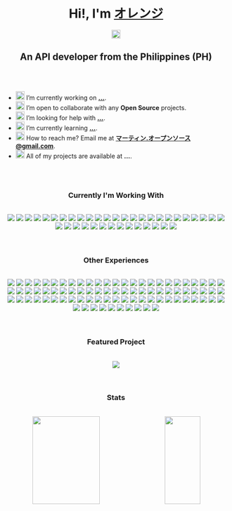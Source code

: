 <!-- ###########################################################         Hi       ########################################################### -->

<h1 align="center">Hi!, I'm <a href="https://oren-ji.github.io/">オレンジ</a></h1>

<!-- ###########################################################       Social     ########################################################### -->

<p align="center">
  <a href="https://github.com/oren-ji" target="blank">
  <img align="center" 
    src="https://cdn.jsdelivr.net/npm/simple-icons@3.12.0/icons/github.svg"
    alt="oren-ji" 
    height="20" width="20"/>
  </a>

</p>

<!-- ###########################################################       Tag        ########################################################### -->

<h2 align="center">An API developer from the Philippines (PH)</h2>

<br>
<br>

<!-- ###########################################################       Bio        ########################################################### -->

- <span><img width="20px" src="https://img.icons8.com/color/48/000000/source-code.png"/> I’m currently working on **[...](#)**.</span>
- <span><img width="20px" src="https://img.icons8.com/color/48/000000/teamwork.png"/> I’m open to collaborate with any **Open Source** projects.</span>
- <span><img width="20px" src="https://img.icons8.com/color/48/000000/connectivity-and-help.png"/> I’m looking for help with **[...](#)**.</span>
- <span><img width="20px" src="https://img.icons8.com/color/48/000000/learning.png"/> I’m currently learning **[...](#)**.</span>
- <span><img width="20px" src="https://img.icons8.com/color/48/000000/important-mail.png"/> How to reach me? Email me at **[マーティン.オープンソース@gmail.com](mailto:martin.opensource@gmail.com)**.<span>
- <span><img width="20px" src="https://img.icons8.com/color/48/000000/prototype.png"/> All of my projects are available at **...**.<span>

<br>
<br>

<!-- ###########################################################      Skills      ########################################################### -->

<h3 align="center">Currently I'm Working With</h3>

<br>

<div align="center">
  <!-- Languages -->
  <img src="https://img.shields.io/badge/kotlin-7F52FF?style=for-the-badge&logo=kotlin&logoColor=white"/>
  <img src="https://img.shields.io/badge/java-007396?style=for-the-badge&logo=java&logoColor=white"/>
  <!-- Scripting -->
  <img src="https://img.shields.io/badge/markdown-000000?style=for-the-badge&logo=markdown&logoColor=white"/>
  <!-- Front-end Frameworks, Libraries -->
  <!-- CMS Frameworks, Libraries -->
  <!-- Back-end Frameworks, Libraries -->
  <img src="https://img.shields.io/badge/quarkus-4695EB?style=for-the-badge&logo=quarkus&logoColor=white"/>
  <img src="https://img.shields.io/badge/hibernate-59666C?style=for-the-badge&logo=hibernate&logoColor=white"/>
  <!-- Machine Learning Frameworks, Libraries -->
  <!-- Other Frameworks, Libraries -->
  <img src="https://img.shields.io/badge/swagger-85EA2D?style=for-the-badge&logo=swagger&logoColor=white"/>
  <!-- Models -->
  <img src="https://img.shields.io/badge/json-000000?style=for-the-badge&logo=json&logoColor=white"/>
  <!-- Authentications -->
  <img src="https://img.shields.io/badge/jwt-000000?style=for-the-badge&logo=jsonwebtokens&logoColor=white"/>
  <img src="https://img.shields.io/badge/authy-EC1C24?style=for-the-badge&logo=authy&logoColor=white"/>
  <!-- API Tools -->
  <img src="https://img.shields.io/badge/postman-FF6C37?style=for-the-badge&logo=postman&logoColor=white"/>
  <!-- Linters / Scanners -->
  <img src="https://img.shields.io/badge/sonarlint-CB2029?style=for-the-badge&logo=sonarlint&logoColor=white"/>
  <img src="https://img.shields.io/badge/sonarqube-4E9BCD?style=for-the-badge&logo=sonarqube&logoColor=white"/>
  <!-- Package Managers / Build Tools -->
  <img src="https://img.shields.io/badge/gradle-02303A?style=for-the-badge&logo=gradle&logoColor=white"/>
  <!-- Databases -->
  <img src="https://img.shields.io/badge/postgresql-4169E1?style=for-the-badge&logo=postgresql&logoColor=white"/>
  <!-- Database Tools -->
  <!-- Reporting Tools -->
  <!-- CI/CD -->
  <img src="https://img.shields.io/badge/docker-2496ED?style=for-the-badge&logo=docker&logoColor=white"/>
  <!-- Servers -->
  <!-- Fiddles -->
  <!-- Cloud Platforms -->
  <img src="https://img.shields.io/badge/gcp-4285F4?style=for-the-badge&logo=googlecloud&logoColor=white"/>
  <!-- Cloud Technologies -->
  <img src="https://img.shields.io/badge/kubernetes-326CE5?style=for-the-badge&logo=kubernetes&logoColor=white"/>
  <img src="https://img.shields.io/badge/elastic stack-005571?style=for-the-badge&logo=elasticstack&logoColor=white"/>
  <!-- Version Control Tools-->
  <img src="https://img.shields.io/badge/git-F05032?style=for-the-badge&logo=git&logoColor=white"/>
  <img src="https://img.shields.io/badge/bitbucket-0052CC?style=for-the-badge&logo=bitbucket&logoColor=white"/>
  <img src="https://img.shields.io/badge/github-181717?style=for-the-badge&logo=github&logoColor=white"/>
  <img src="https://img.shields.io/badge/dependabot-025E8C?style=for-the-badge&logo=dependabot&logoColor=white"/>
  <img src="https://img.shields.io/badge/gitignore-204ECF?style=for-the-badge&logo=gitignore.io&logoColor=white"/>
  <!-- Editors/IDEs -->
  <img src="https://img.shields.io/badge/intellij idea-000000?style=for-the-badge&logo=intellijidea&logoColor=white"/>
  <img src="https://img.shields.io/badge/vscode-007ACC?style=for-the-badge&logo=visualstudiocode&logoColor=white"/>
  <!-- Virtualizations -->
  <!-- OSes -->
  <img src="https://img.shields.io/badge/windows-0078D6?style=for-the-badge&logo=windows&logoColor=white"/>
  <img src="https://img.shields.io/badge/ubuntu-E95420?style=for-the-badge&logo=ubuntu&logoColor=white"/>
  <!-- Terminals -->
  <img src="https://img.shields.io/badge/cmd-4D4D4D?style=for-the-badge&logo=windowsterminal&logoColor=white"/>
  <!-- Remote Tools -->
  <img src="https://img.shields.io/badge/anydesk-EF443B?style=for-the-badge&logo=anydesk&logoColor=white"/>
  <!-- Project Management Tools -->
  <img src="https://img.shields.io/badge/jira-0052CC?style=for-the-badge&logo=jira&logoColor=white"/>
  <img src="https://img.shields.io/badge/ms outlook-0078D4?style=for-the-badge&logo=microsoftoutlook&logoColor=white"/>
  <img src="https://img.shields.io/badge/ms teams-6264A7?style=for-the-badge&logo=microsoftteams&logoColor=white"/>
  <img src="https://img.shields.io/badge/gmail-EA4335?style=for-the-badge&logo=gmail&logoColor=white"/>
  <img src="https://img.shields.io/badge/google chat-00AC47?style=for-the-badge&logo=googlechat&logoColor=white"/>
  <!-- Documentation Tools -->
  <img src="https://img.shields.io/badge/google sheets-34A853?style=for-the-badge&logo=googlesheets&logoColor=white"/>
  <img src="https://img.shields.io/badge/diagrams.net-F88705?style=for-the-badge&logo=diagrams.net&logoColor=white"/>
  <img src="https://img.shields.io/badge/grammarly-15C39A?style=for-the-badge&logo=grammarly&logoColor=white"/>
  <!-- Browsers -->
  <img src="https://img.shields.io/badge/chrome-4285F4?style=for-the-badge&logo=googlechrome&logoColor=white"/>
  <!-- References -->
  <img src="https://img.shields.io/badge/stack overflow-F58025?style=for-the-badge&logo=stackoverflow&logoColor=white"/>
</div>

<br>
<br>


<!-- ###########################################################   Experiences    ########################################################### -->

<h3 align="center">Other Experiences</h3>

<br>

<div align="center">
  <!-- Languages -->
  <img src="https://img.shields.io/badge/javascript-F7DF1E?style=for-the-badge&logo=javascript&logoColor=white"/>
  <img src="https://img.shields.io/badge/typescript-3178C6?style=for-the-badge&logo=typescript&logoColor=white"/>
  <img src="https://img.shields.io/badge/php-777BB4?style=for-the-badge&logo=php&logoColor=white"/>
  <img src="https://img.shields.io/badge/scala-DC322F?style=for-the-badge&logo=scala&logoColor=white"/>
  <!-- Scripting -->
  <img src="https://img.shields.io/badge/html5-E34F26?style=for-the-badge&logo=html5&logoColor=white"/>
  <img src="https://img.shields.io/badge/css3-1572B6?style=for-the-badge&logo=css3&logoColor=white"/>
  <!-- Front-end Frameworks, Libraries -->
  <img src="https://img.shields.io/badge/react-61DAFB?style=for-the-badge&logo=react&logoColor=white"/>
  <img src="https://img.shields.io/badge/Sencha-86BC40?style=for-the-badge&logo=sencha&logoColor=white"/>
  <img src="https://img.shields.io/badge/bootstrap-7952B3?style=for-the-badge&logo=bootstrap&logoColor=white"/>
  <img src="https://img.shields.io/badge/font awesome-528DD7?style=for-the-badge&logo=fontawesome&logoColor=white"/>
  <!-- CMS Frameworks, Libraries -->
  <img src="https://img.shields.io/badge/wordpress-21759B?style=for-the-badge&logo=wordpress&logoColor=white"/>
  <!-- Back-end Frameworks, Libraries -->
  <img src="https://img.shields.io/badge/koa-33333D?style=for-the-badge&logo=koa&logoColor=white"/>
  <img src="https://img.shields.io/badge/node.js-339933?style=for-the-badge&logo=node.js&logoColor=white"/>
  <img src="https://img.shields.io/badge/codeigniter-EF4223?style=for-the-badge&logo=codeigniter&logoColor=white"/>
  <!-- Machine Learning Frameworks, Libraries -->
  <img src="https://img.shields.io/badge/tensorflow-FF6F00?style=for-the-badge&logo=tensorflow&logoColor=white"/>
  <img src="https://img.shields.io/badge/pandas-150458?style=for-the-badge&logo=pandas&logoColor=white"/>
  <img src="https://img.shields.io/badge/scikit learn-F7931E?style=for-the-badge&logo=scikit-learn&logoColor=white"/>
  <!-- Other Frameworks, Libraries -->
  <img src="https://img.shields.io/badge/kafka-231F20?style=for-the-badge&logo=apachekafka&logoColor=white"/>
  <img src="https://img.shields.io/badge/underscore.js-0371B5?style=for-the-badge&logo=underscore.js&logoColor=white"/>
  <img src="https://img.shields.io/badge/chai-A30701?style=for-the-badge&logo=chai&logoColor=white"/>
  <img src="https://img.shields.io/badge/mocha-8D6748?style=for-the-badge&logo=mocha&logoColor=white"/>
  <!-- Models -->
  <!-- Authentications -->
  <!-- API Tools -->
  <img src="https://img.shields.io/badge/insomnia-4000BF?style=for-the-badge&logo=insomnia&logoColor=white"/>
  <img src="https://img.shields.io/badge/curl-073551?style=for-the-badge&logo=curl&logoColor=white"/>
  <!-- Linters / Scanners -->
  <img src="https://img.shields.io/badge/eslint-4B32C3?style=for-the-badge&logo=eslint&logoColor=white"/>
  <!-- Package Managers / Build Tools -->
  <img src="https://img.shields.io/badge/npm-CB3837?style=for-the-badge&logo=npm&logoColor=white"/>
  <img src="https://img.shields.io/badge/yarn-2C8EBB?style=for-the-badge&logo=yarn&logoColor=white"/>
  <img src="https://img.shields.io/badge/chocolatey-80B5E3?style=for-the-badge&logo=chocolatey&logoColor=white"/>
  <img src="https://img.shields.io/badge/composer-885630?style=for-the-badge&logo=composer&logoColor=white"/>
  <img src="https://img.shields.io/badge/babel-F9DC3E?style=for-the-badge&logo=babel&logoColor=white"/>
  <img src="https://img.shields.io/badge/webpack-8DD6F9?style=for-the-badge&logo=webpack&logoColor=white"/>
  <!-- Databases -->
  <img src="https://img.shields.io/badge/cassandra-1287B1?style=for-the-badge&logo=apachecassandra&logoColor=white"/>
  <img src="https://img.shields.io/badge/mongodb-47A24B?style=for-the-badge&logo=mongodb&logoColor=white"/>
  <img src="https://img.shields.io/badge/redis-DC382D?style=for-the-badge&logo=redis&logoColor=white"/>
  <img src="https://img.shields.io/badge/mysql-4479A1?style=for-the-badge&logo=mysql&logoColor=white"/>
  <img src="https://img.shields.io/badge/sqlite-003B57?style=for-the-badge&logo=sqlite&logoColor=white"/>
  <img src="https://img.shields.io/badge/ms sql server-CC2927?style=for-the-badge&logo=microsoftsqlserver&logoColor=white"/>
  <img src="https://img.shields.io/badge/ms access-A4373A?style=for-the-badge&logo=microsoftaccess&logoColor=white"/>
  <!-- Database Tools -->
  <img src="https://img.shields.io/badge/phpmyadmin-6C78AF?style=for-the-badge&logo=phpmyadmin&logoColor=white"/>
  <img src="https://img.shields.io/badge/datagrip-000000?style=for-the-badge&logo=datagrip&logoColor=white"/>
  <!-- Reporting Tools -->
  <img src="https://img.shields.io/badge/metabase-509EE3?style=for-the-badge&logo=metabase&logoColor=white"/>
  <!-- CI/CD -->
  <img src="https://img.shields.io/badge/portainer-13BEF9?style=for-the-badge&logo=portainer&logoColor=white"/>
  <!-- Servers -->
  <img src="https://img.shields.io/badge/apache-D22128?style=for-the-badge&logo=apache&logoColor=white"/>
  <img src="https://img.shields.io/badge/nginx-009639?style=for-the-badge&logo=nginx&logoColor=white"/>
  <img src="https://img.shields.io/badge/xampp-FB7A24?style=for-the-badge&logo=xampp&logoColor=white"/>
  <!-- Fiddles -->
  <!-- Cloud Platforms -->
  <!-- Cloud Technologies -->
  <img src="https://img.shields.io/badge/firebase-FFCA28?style=for-the-badge&logo=firebase&logoColor=white"/>
  <!-- Version Control Tools-->
  <img src="https://img.shields.io/badge/gitlab-FC6D26?style=for-the-badge&logo=gitlab&logoColor=white"/>
  <img src="https://img.shields.io/badge/gitkraken-179287?style=for-the-badge&logo=gitkraken&logoColor=white"/>
  <!-- Editors/IDEs -->
  <img src="https://img.shields.io/badge/sublime text-FF9800?style=for-the-badge&logo=sublimetext&logoColor=white"/>
  <img src="https://img.shields.io/badge/atom-66595C?style=for-the-badge&logo=atom&logoColor=white"/>
  <img src="https://img.shields.io/badge/netbeans-1B6AC6?style=for-the-badge&logo=apachenetbeanside&logoColor=white"/>
  <img src="https://img.shields.io/badge/codesandbox-000000?style=for-the-badge&logo=codesandbox&logoColor=white"/>
  <img src="https://img.shields.io/badge/codepen-000000?style=for-the-badge&logo=codepen&logoColor=white"/>
  <img src="https://img.shields.io/badge/notepad++-90E59A?style=for-the-badge&logo=notepadplusplus&logoColor=white"/>
  <!-- Virtualizations -->
  <img src="https://img.shields.io/badge/vagrant-1868F2?style=for-the-badge&logo=vagrant&logoColor=white"/>
  <img src="https://img.shields.io/badge/virtualbox-183A61?style=for-the-badge&logo=virtualbox&logoColor=white"/>
  <!-- OSes -->
  <img src="https://img.shields.io/badge/android-3DDC84?style=for-the-badge&logo=android&logoColor=white"/>
  <img src="https://img.shields.io/badge/alpine-0D597F?style=for-the-badge&logo=alpinelinux&logoColor=white"/>
  <img src="https://img.shields.io/badge/elementary-64BAFF?style=for-the-badge&logo=elementary&logoColor=white"/>
  <img src="https://img.shields.io/badge/debian-AB1D33?style=for-the-badge&logo=debian&logoColor=white"/>
  <img src="https://img.shields.io/badge/kubuntu-0079C1?style=for-the-badge&logo=kubuntu&logoColor=white"/>
  <img src="https://img.shields.io/badge/lubuntu-0068C8?style=for-the-badge&logo=lubuntu&logoColor=white"/>
  <img src="https://img.shields.io/badge/linux mint-87CF3E?style=for-the-badge&logo=linuxmint&logoColor=white"/>
  <img src="https://img.shields.io/badge/fedora-51A2DA?style=for-the-badge&logo=fedora&logoColor=white"/>
  <img src="https://img.shields.io/badge/kali-557C94?style=for-the-badge&logo=kalilinux&logoColor=white"/>
  <img src="https://img.shields.io/badge/tails-56347C?style=for-the-badge&logo=tails&logoColor=white"/>
  <img src="https://img.shields.io/badge/opensuse-73BA25?style=for-the-badge&logo=opensuse&logoColor=white"/>
  <img src="https://img.shields.io/badge/centos-262577?style=for-the-badge&logo=centos&logoColor=white"/>
  <!-- Terminals -->
  <img src="https://img.shields.io/badge/gnu bash-4EAA25?style=for-the-badge&logo=gnubash&logoColor=white"/>
  <img src="https://img.shields.io/badge/gnome terminal-241F31?style=for-the-badge&logo=gnometerminal&logoColor=white"/>
  <img src="https://img.shields.io/badge/hyper-000000?style=for-the-badge&logo=hyper&logoColor=white"/>
  <!-- Remote Tools -->
  <img src="https://img.shields.io/badge/teamviewer-004680?style=for-the-badge&logo=teamviewer&logoColor=white"/>
  <!-- Project Management Tools -->
  <img src="https://img.shields.io/badge/trello-0052CC?style=for-the-badge&logo=trello&logoColor=white"/>
  <img src="https://img.shields.io/badge/slack-4A154B?style=for-the-badge&logo=slack&logoColor=white"/>
  <img src="https://img.shields.io/badge/asana-273347?style=for-the-badge&logo=asana&logoColor=white"/>
  <img src="https://img.shields.io/badge/thunderbird-0A84FF?style=for-the-badge&logo=thunderbird&logoColor=white"/>
  <!-- Documentation Tools -->
  <img src="https://img.shields.io/badge/ms word-2B579A?style=for-the-badge&logo=microsoftword&logoColor=white"/>
  <img src="https://img.shields.io/badge/ms excel-217346?style=for-the-badge&logo=microsoftexcel&logoColor=white"/>
  <img src="https://img.shields.io/badge/confluence-172B4D?style=for-the-badge&logo=confluence&logoColor=white"/>
  <img src="https://img.shields.io/badge/canva-00C4CC?style=for-the-badge&logo=canva&logoColor=white"/>
  <img src="https://img.shields.io/badge/stackedit-606060?style=for-the-badge&logo=stackedit&logoColor=white"/>
  <!-- Browsers -->
  <img src="https://img.shields.io/badge/firefox-FF7139?style=for-the-badge&logo=firefox&logoColor=white"/>
  <img src="https://img.shields.io/badge/opera-FF1B2D?style=for-the-badge&logo=opera&logoColor=white"/>
  <!-- References -->
  <img src="https://img.shields.io/badge/hacker noon-00FE000?style=for-the-badge&logo=hackernoon&logoColor=white"/>
  <img src="https://img.shields.io/badge/ask ubuntu-DC461D?style=for-the-badge&logo=askubuntu&logoColor=white"/>
  <img src="https://img.shields.io/badge/stackshare-0690FA?style=for-the-badge&logo=stackshare&logoColor=white"/>
</div>

<br>
<br>

<!-- ########################################################### Featured Project ########################################################### -->

<h3 align="center">Featured Project</h3>

<br>

<div align="center">
<a href="https://github.com/oren-ji/oren-ji">
  <img src="https://github-readme-stats.vercel.app/api/pin/?username=oren-ji&repo=oren-ji&show_owner=true"/>
</a>
</div>

<br>
<br>

<!-- ###########################################################      Stats       ########################################################### -->

<h3 align="center">Stats</h3>

<br>

<div align="center">
<img align="left" height="200px" width="55%" src="https://github-readme-stats.vercel.app/api?username=oren-ji&count_private=true&show_icons=true&include_all_commits=true&custom_title=Github Stats&hide_title=true"/>

<img align="right" height="200px" width="40%" src="https://github-readme-stats.vercel.app/api/top-langs/?username=oren-ji&langs_count=8&layout=compact&hide_title=true"/>
</div>
  
